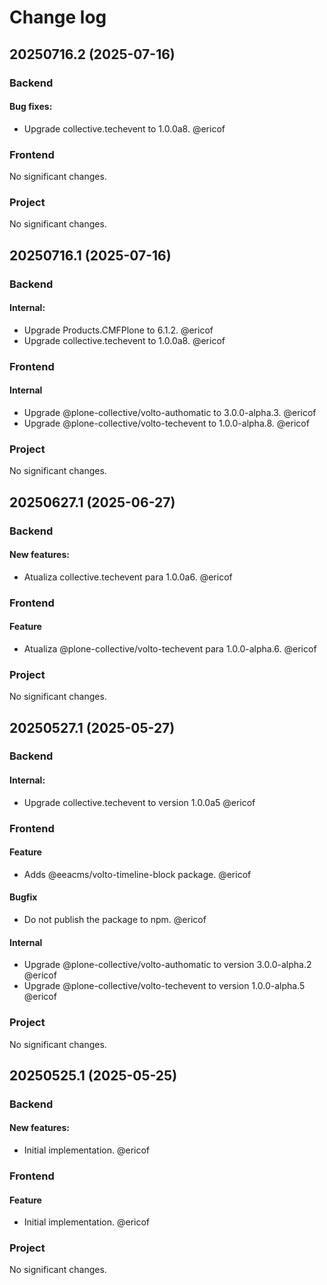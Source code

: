 # Change log

<!-- You should *NOT* be adding new change log entries to this file.
     You should create a file in the news directory instead.
     For helpful instructions, please see:
     https://6.docs.plone.org/contributing/index.html#contributing-change-log-label
-->

<!-- towncrier release notes start -->
## 20250716.2 (2025-07-16)

### Backend


#### Bug fixes:

- Upgrade collective.techevent to 1.0.0a8. @ericof 



### Frontend

No significant changes.


### Project

No significant changes.




## 20250716.1 (2025-07-16)

### Backend


#### Internal:

- Upgrade Products.CMFPlone to 6.1.2. @ericof 
- Upgrade collective.techevent to 1.0.0a8. @ericof 



### Frontend

#### Internal

- Upgrade @plone-collective/volto-authomatic to 3.0.0-alpha.3. @ericof 
- Upgrade @plone-collective/volto-techevent to 1.0.0-alpha.8. @ericof 



### Project

No significant changes.




## 20250627.1 (2025-06-27)

### Backend


#### New features:

- Atualiza collective.techevent para 1.0.0a6. @ericof 



### Frontend

#### Feature

- Atualiza @plone-collective/volto-techevent para 1.0.0-alpha.6. @ericof 



### Project

No significant changes.




## 20250527.1 (2025-05-27)

### Backend


#### Internal:

- Upgrade collective.techevent to version 1.0.0a5 @ericof 



### Frontend

#### Feature

- Adds @eeacms/volto-timeline-block package. @ericof 

#### Bugfix

- Do not publish the package to npm. @ericof 

#### Internal

- Upgrade @plone-collective/volto-authomatic to version 3.0.0-alpha.2 @ericof 
- Upgrade @plone-collective/volto-techevent to version 1.0.0-alpha.5 @ericof 



### Project

No significant changes.




## 20250525.1 (2025-05-25)

### Backend


#### New features:

- Initial implementation. @ericof 



### Frontend

#### Feature

- Initial implementation. @ericof 



### Project

No significant changes.




